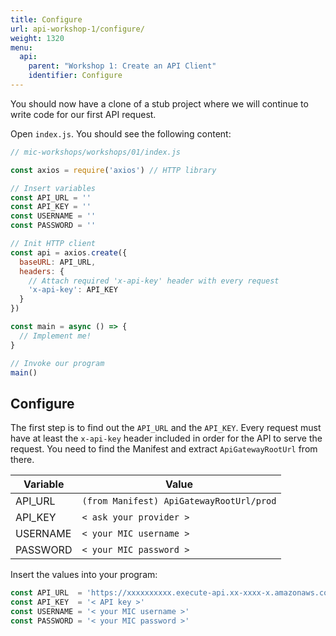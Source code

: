 ```yaml
---
title: Configure
url: api-workshop-1/configure/
weight: 1320
menu:
  api:
    parent: "Workshop 1: Create an API Client"
    identifier: Configure
---
```


You should now have a clone of a stub project where we will continue to write code for our first API request.

Open `index.js`. You should see the following content:

```javascript
// mic-workshops/workshops/01/index.js

const axios = require('axios') // HTTP library

// Insert variables
const API_URL = ''
const API_KEY = ''
const USERNAME = ''
const PASSWORD = ''

// Init HTTP client
const api = axios.create({
  baseURL: API_URL,
  headers: {
    // Attach required 'x-api-key' header with every request
    'x-api-key': API_KEY
  }
})

const main = async () => {
  // Implement me!
}

// Invoke our program
main()
```

## Configure

The first step is to find out the `API_URL` and the `API_KEY`. Every request must have at least the `x-api-key` header included in order for the API to serve the request. You need to find the Manifest and extract `ApiGatewayRootUrl` from there.

Variable | Value
--- | ---
API_URL | `(from Manifest) ApiGatewayRootUrl/prod`
API_KEY  | `< ask your provider >`
USERNAME | `< your MIC username >`
PASSWORD | `< your MIC password >`

Insert the values into your program:

```javascript
const API_URL  = 'https://xxxxxxxxxx.execute-api.xx-xxxx-x.amazonaws.com/prod'
const API_KEY  = '< API key >'
const USERNAME = '< your MIC username >'
const PASSWORD = '< your MIC password >'
```
